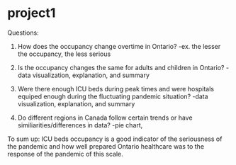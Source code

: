 # project1

Questions:

1. How does the occupancy change overtime in Ontario?
-ex. the lesser the occupancy, the less serious

2. Is the occupancy changes the same for adults and children in Ontario?
-data visualization, explanation, and summary

3. Were there enough ICU beds during peak times and were hospitals equiped enough during the fluctuating pandemic situation?
-data visualization, explanation, and summary

4. Do different regions in Canada follow certain trends or have similiarities/differences in data?
-pie chart, 

To sum up: ICU beds occupancy is a good indicator of the seriousness of the pandemic and how well prepared Ontario healthcare was to the response of the pandemic of this scale.


